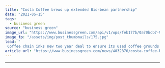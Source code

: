 ```yaml
---
title: "Costa Coffee brews up extended Bio-bean partnership"
date: "2021-06-15"
tags: 
  - business green
source: "business green"
image_url: "https://www.businessgreen.com/api/v1/wps/feb177b/0a70bcb7-9e14-40d3-95af-9276dada2fbd/2/Bio-Bean-14-08-1934468-1000px-185x114.jpg"
image_fp: "/assets/img/post_thumbnails/175.jpg"
lead: "
 Coffee chain inks new two year deal to ensure its used coffee grounds are recycled, delivering significant emissions savings in the process ..."
article_url: "https://www.businessgreen.com/news/4032870/costa-coffee-brews-extended-bio-bean-partnership"
---
```


---
